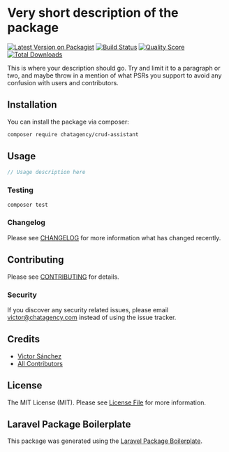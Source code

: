 # Very short description of the package

[![Latest Version on Packagist](https://img.shields.io/packagist/v/chatagency/crud-assistant.svg?style=flat-square)](https://packagist.org/packages/chatagency/crud-assistant)
[![Build Status](https://img.shields.io/travis/chatagency/crud-assistant/master.svg?style=flat-square)](https://travis-ci.org/chatagency/crud-assistant)
[![Quality Score](https://img.shields.io/scrutinizer/g/chatagency/crud-assistant.svg?style=flat-square)](https://scrutinizer-ci.com/g/chatagency/crud-assistant)
[![Total Downloads](https://img.shields.io/packagist/dt/chatagency/crud-assistant.svg?style=flat-square)](https://packagist.org/packages/chatagency/crud-assistant)

This is where your description should go. Try and limit it to a paragraph or two, and maybe throw in a mention of what PSRs you support to avoid any confusion with users and contributors.

## Installation

You can install the package via composer:

```bash
composer require chatagency/crud-assistant
```

## Usage

``` php
// Usage description here
```

### Testing

``` bash
composer test
```

### Changelog

Please see [CHANGELOG](CHANGELOG.md) for more information what has changed recently.

## Contributing

Please see [CONTRIBUTING](CONTRIBUTING.md) for details.

### Security

If you discover any security related issues, please email victor@chatagency.com instead of using the issue tracker.

## Credits

- [Victor Sánchez](https://github.com/chatagency)
- [All Contributors](../../contributors)

## License

The MIT License (MIT). Please see [License File](LICENSE.md) for more information.

## Laravel Package Boilerplate

This package was generated using the [Laravel Package Boilerplate](https://laravelpackageboilerplate.com).